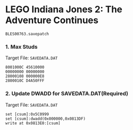 #  LEGO Indiana Jones 2: The Adventure Continues 

`BLES00763.savepatch`

### 1. Max Studs

Target File: `SAVEDATA.DAT`

```
8001000C 45610000
00000000 00000000
28000108 000000E8
2800010C D4A50FFF
```

### 2. Update DWADD for SAVEDATA.DAT(Required)

Target File: `SAVEDATA.DAT`

```
set [csum]:0x5C0999
set [csum]:dwadd(0x000000,0x0813DF)
write at 0x0813E0:[csum]
```

